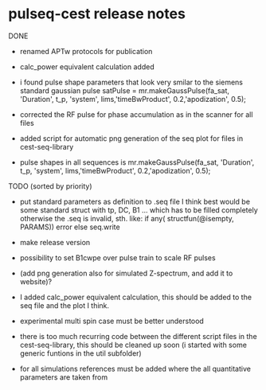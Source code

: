 # pulseq-cest release notes


DONE
- renamed APTw protocols for publication
- calc_power equivalent calculation added 
- i found pulse shape parameters that look very smilar to the siemens standard gaussian pulse
	satPulse = mr.makeGaussPulse(fa_sat, 'Duration', t_p, 'system', lims,'timeBwProduct', 0.2,'apodization', 0.5);

- corrected the RF pulse for phase accumulation as in the scanner for all files

- added script for automatic png generation of the seq plot for files in cest-seq-library

- pulse shapes in all sequences is 
mr.makeGaussPulse(fa_sat, 'Duration', t_p, 'system', lims,'timeBwProduct', 0.2,'apodization', 0.5);

TODO (sorted by priority)


- put standard parameters as definition to .seq file
  I think best would be some standard struct with tp, DC, B1 ... which has to be filled completely otherwise the .seq is invalid, sth. like: 
  if any( structfun(@isempty, PARAMS))
      error
  else
      seq.write
      
- make release version

- possibility to set B1cwpe over pulse train to scale RF pulses

- (add png generation also for simulated Z-spectrum, and add it to website)? 

- I added calc_power equivalent calculation, this should be added to the seq file and the plot I think.

- experimental multi spin case must be better understood

- there is too much recurring code between the different script files in the cest-seq-library, this should be cleaned up soon (i started with some generic funtions in the util subfolder)

- for all simulations references must be added where the all quantitative parameters are taken from

